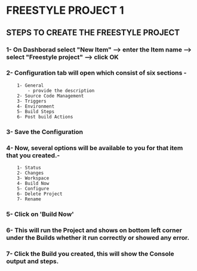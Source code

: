 # FREESTYLE PROJECT 1
## STEPS TO CREATE THE FREESTYLE PROJECT
### 1- On Dashborad select "New Item" --> enter the Item name --> select "Freestyle project" --> click OK
### 2- Configuration tab will open which consist of six sections -
        1- General
            - provide the description
        2- Source Code Management
        3- Triggers
        4- Environment
        5- Build Steps
        6- Post build Actions
### 3- Save the Configuration 
### 4- Now, several options will be available to you for that item that you created.-
        1- Status
        2- Changes
        3- Workspace
        4- Build Now
        5- Configure
        6- Delete Project
        7- Rename
### 5- Click on 'Build Now'
### 6- This will run the Project and shows on bottom left corner under the Builds whether it run correctly or showed any error.
### 7- Click the Build you created, this will show the Console output and steps.
